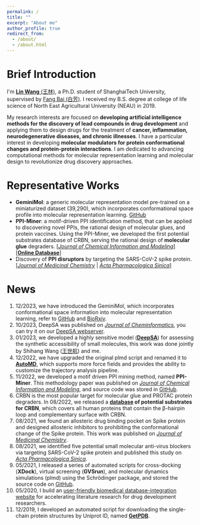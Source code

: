 ```yaml
---
permalink: /
title: ""
excerpt: "About me"
author_profile: true
redirect_from: 
  - /about/
  - /about.html
---
```


Brief Introduction
=====

I'm [**Lin Wang** \(王林\)](https://scholar.google.com.hk/citations?user=lFYS_EQAAAAJ&hl=zh-CN), a Ph.D. student of ShanghaiTech University, supervised by [Fang Bai \(白芳\)](https://scholar.google.com.hk/citations?user=FZ3zkfcAAAAJ&hl=zh-CN). I received my B.S. degree at college of life science of North East Agricultural University \(NEAU\) in 2019.    
    
My research interests are focused on **developing artificial intelligence methods for the discovery of lead compounds in drug development** and applying them to design drugs for the treatment of **cancer, inflammation, neurodegenerative diseases, and chronic illnesses**. I have a particular interest in developing **molecular modulators for protein conformational changes and protein-protein interactions**. I am dedicated to advancing computational methods for molecular representation learning and molecular design to revolutionize drug discovery approaches.    

Representative Works
=====
* **GeminiMol**: a generic molecular representation model pre-trained on a miniaturized dataset (39,290), which incorporates conformational space profile into molecular representation learning. [GitHub](https://github.com/Wang-Lin-boop/GeminiMol)    
* **PPI-Miner**: a motif-driven PPI identification method, that can be applied to discovering novel PPIs, the rational design of molecular glues, and protein vaccines. Using the PPI-Miner, we developed the first potential substrates database of CRBN, serving the rational design of **molecular glue** degraders. \[[_Journal of Chemical Information and Modeling_](https://pubs.acs.org/doi/full/10.1021/acs.jcim.2c01033)\] \[[**Online Database**](https://bailab.siais.shanghaitech.edu.cn/services/crbn-subslib)\]
* Discovery of **PPI disruptors** by targeting the SARS-CoV-2 spike protein. \[[_Journal of Medicinal Chemistry_](https://pubs.acs.org/doi/full/10.1021/acs.jmedchem.1c00320) \| [_Acta Pharmacologica Sinica_](https://www.nature.com/articles/s41401-021-00735-z)\]

News
=====
1. 12/2023, we have introduced the GeminiMol, which incorporates conformational space information into molecular representation learning, refer to [GitHub](https://github.com/Wang-Lin-boop/GeminiMol) and [BioRxiv](https://doi.org/10.1101/2023.12.14.571629).
2. 10/2023, DeepSA was published on [_Journal of Cheminformatics_](https://jcheminf.biomedcentral.com/articles/10.1186/s13321-023-00771-3), you can try it on our [DeepSA webserver](https://bailab.siais.shanghaitech.edu.cn/deepsa). 
3. 01/2023, we developed a highly sensitive model \([**DeepSA**](https://github.com/Wang-Lin-boop/DeepSA/tree/main)\) for assessing the synthetic accessibility of small molecules, this work was done jointly by Shihang Wang \([王世航](https://shihang-wang-58.github.io/Shihang-Wang/)\) and me.
4. 12/2022, we have upgraded the original plmd script and renamed it to [**AutoMD**](https://github.com/Wang-Lin-boop/AutoMD), which supports more force fields and provides the ability to customize the trajectory analysis pipeline.
5. 11/2022, we developed a motif driven PPI mining method, named **PPI-Miner**. This methodology paper was published on [_Journal of Chemical Information and Modeling_](https://pubs.acs.org/doi/full/10.1021/acs.jcim.2c01033), and source code was stored in [GitHub](https://github.com/Wang-Lin-boop/PPI-Miner).
6. CRBN is the most popular target for molecular glue and PROTAC protein degraders. In 08/2022, we released a **[database](https://bailab.siais.shanghaitech.edu.cn/services/crbn-subslib) of potential substrates for CRBN**, which covers all human proteins that contain the β-hairpin loop and complementary surface with CRBN.
7. 08/2021, we found an allosteric drug binding pocket on Spike protein and designed allosteric inhibitors to prohibiting the conformational change of the Spike protein. This work was published on [_Journal of Medicinal Chemistry_](https://pubs.acs.org/doi/full/10.1021/acs.jmedchem.1c00320).
8. 08/2021, we identified five potential small molecular anti-virus blockers via targeting SARS-CoV-2 spike protein and published this study on [_Acta Pharmacologica Sinica_](https://www.nature.com/articles/s41401-021-00735-z).
9. 05/2021, I released a series of automated scripts for cross-docking \(**XDock**\), virtual screening \(**GVSrun**\), and molecular dynamics simulations \(plmd\) using the Schrödinger package, and stored the source code on [GitHub](https://github.com/Wang-Lin-boop/Schrodinger-Script).
10. 05/2020, I build an [user-friendly biomedical database-integration website](https://wang-lin-boop.github.io/Biodb-Search/) for accelerating literature research for drug development researchers.
11. 12/2019, I developed an automated script for downloading the single-chain protein structures by Uniprot ID, named [**GetPDB**](https://github.com/Wang-Lin-boop/GetPDB).
